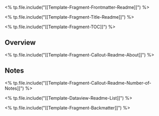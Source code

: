 <% tp.file.include("[[Template-Fragment-Frontmatter-Readme]]") %>

<% tp.file.include("[[Template-Fragment-Title-Readme]]") %>

<% tp.file.include("[[Template-Fragment-TOC]]") %>

## Overview

<% tp.file.include("[[Template-Fragment-Callout-Readme-About]]") %>

## Notes

<% tp.file.include("[[Template-Fragment-Callout-Readme-Number-of-Notes]]") %>

<% tp.file.include("[[Template-Dataview-Readme-List]]") %>

<% tp.file.include("[[Template-Fragment-Backmatter]]") %>